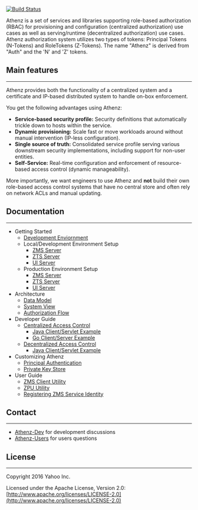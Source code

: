 <!-- ![logo](images/athenz.png) -->

[![Build Status](https://travis-ci.org/yahoo/athenz.svg?branch=master)](https://travis-ci.org/yahoo/athenz)

Athenz is a set of services and libraries supporting role-based
authorization (RBAC) for provisioning and configuration (centralized
authorization) use cases as well as serving/runtime (decentralized
authorization) use cases. Athenz authorization system utilizes two
types of tokens: Principal Tokens (N-Tokens) and RoleTokens (Z-Tokens).
The name "Athenz" is derived from "Auth" and the 'N' and 'Z' tokens.

## Main features
----------------

Athenz provides both the functionality of a centralized system
and a certificate and IP-based distributed system to handle
on-box enforcement.

You get the following advantages using Athenz:

-   **Service-based security profile:** Security definitions that
    automatically trickle down to hosts within the service.
-   **Dynamic provisioning:** Scale fast or move workloads around
    without manual intervention (IP-less configuration).
-   **Single source of truth:** Consolidated service profile serving
    various downstream security implementations, including support for
    non-user entities.
-   **Self-Service:** Real-time configuration and enforcement of
    resource-based access control (dynamic manageability).

More importantly, we want engineers to use Athenz and **not** build
their own role-based access control systems that have no central store
and often rely on network ACLs and manual updating.

## Documentation
----------------

* Getting Started
    * [Development Enviornment](docs/dev_environment.md)
    * Local/Development Environment Setup
        * [ZMS Server](docs/setup_zms.md)
        * [ZTS Server](docs/setup_zts.md)
        * [UI Server](docs/setup_ui.md)
    * Production Environment Setup
        * [ZMS Server](docs/setup_zms_prod.md)
        * [ZTS Server](docs/setup_zts_prod.md)
        * [UI Server](docs/setup_ui_prod.md)
* Architecture
    * [Data Model](docs/data_model.md)
    * [System View](docs/system_view.md)
    * [Authorization Flow](docs/auth_flow.md)
* Developer Guide
    * [Centralized Access Control](docs/dev_centralized_access.md)
        * [Java Client/Servlet Example](docs/example_java_centralized_access.md)
        * [Go Client/Server Example](docs/example_go_centralized_access.md)
    * [Decentralized Access Control](docs/dev_decentralized_access.md)
        * [Java Client/Servlet Example](docs/example_java_decentralized_access.md)
* Customizing Athenz
    * [Principal Authentication](docs/principal_authentication.md)
    * [Private Key Store](docs/private_key_store.md)
* User Guide
    * [ZMS Client Utility](docs/zms_client.md)
    * [ZPU Utility](docs/setup_zpu.md)
    * [Registering ZMS Service Identity](docs/reg_service_guide.md)

## Contact
----------

* [Athenz-Dev](https://groups.google.com/d/forum/athenz-dev) for
  development discussions
* [Athenz-Users](https://groups.google.com/d/forum/athenz-users) for
  users questions

## License
----------

Copyright 2016 Yahoo Inc.

Licensed under the Apache License, Version 2.0: [http://www.apache.org/licenses/LICENSE-2.0](http://www.apache.org/licenses/LICENSE-2.0)
